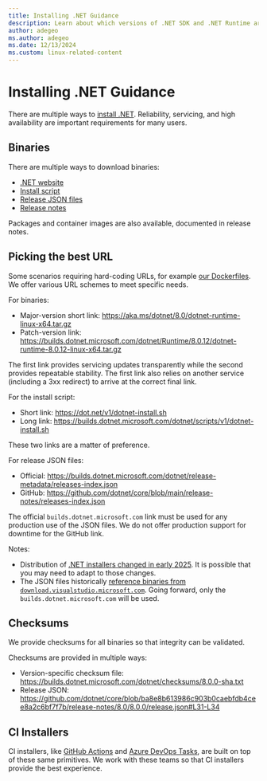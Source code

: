 ```yaml
---
title: Installing .NET Guidance
description: Learn about which versions of .NET SDK and .NET Runtime are supported, and how to install .NET on Alpine.
author: adegeo
ms.author: adegeo
ms.date: 12/13/2024
ms.custom: linux-related-content
---
```


# Installing .NET Guidance

There are multiple ways to [install .NET](.). Reliability, servicing, and high availability are important requirements for many users.

## Binaries

There are multiple ways to download binaries:

- [.NET website](https://dotnet.microsoft.com/download)
- [Install script](../tools/dotnet-install-script)
- [Release JSON files](https://builds.dotnet.microsoft.com/dotnet/release-metadata/releases-index.json)
- [Release notes](https://github.com/dotnet/core/blob/main/release-notes/README.md)

Packages and container images are also available, documented in release notes.

## Picking the best URL

Some scenarios requiring hard-coding URLs, for example [our Dockerfiles](https://github.com/dotnet/dotnet-docker/blob/85c275aed5bda401dc067ccc4a99a43bdd0d7531/src/runtime/8.0/jammy/amd64/Dockerfile#L8). We offer various URL schemes to meet specific needs.

For binaries:

- Major-version short link: https://aka.ms/dotnet/8.0/dotnet-runtime-linux-x64.tar.gz
- Patch-version link: https://builds.dotnet.microsoft.com/dotnet/Runtime/8.0.12/dotnet-runtime-8.0.12-linux-x64.tar.gz

The first link provides servicing updates transparently while the second provides repeatable stability. The first link also relies on another service (including a 3xx redirect) to arrive at the correct final link.

For the install script:

- Short link: https://dot.net/v1/dotnet-install.sh
- Long link: https://builds.dotnet.microsoft.com/dotnet/scripts/v1/dotnet-install.sh

These two links are a matter of preference.

For release JSON files:

- Official: https://builds.dotnet.microsoft.com/dotnet/release-metadata/releases-index.json
- GitHub: https://github.com/dotnet/core/blob/main/release-notes/releases-index.json

The official `builds.dotnet.microsoft.com` link must be used for any production use of the JSON files. We do not offer production support for downtime for the GitHub link.

Notes:

- Distribution of [.NET installers changed in early 2025](https://github.com/dotnet/core/issues/9671). It is possible that you may need to adapt to those changes.
- The JSON files historically [reference binaries from `download.visualstudio.microsoft.com`](https://github.com/dotnet/core/blob/ba8e8b613986c903b0caebfdb4cee8a2c6bf7f7b/release-notes/8.0/8.0.0/release.json#L31-L34). Going forward, only the `builds.dotnet.microsoft.com` will be used.

## Checksums

We provide checksums for all binaries so that integrity can be validated.

Checksums are provided in multiple ways:

- Version-specific checksum file: https://builds.dotnet.microsoft.com/dotnet/checksums/8.0.0-sha.txt
- Release JSON: https://github.com/dotnet/core/blob/ba8e8b613986c903b0caebfdb4cee8a2c6bf7f7b/release-notes/8.0/8.0.0/release.json#L31-L34

## CI Installers

CI installers, like [GitHub Actions](https://github.com/actions/setup-dotnet) and [Azure DevOps Tasks](https://learn.microsoft.com/azure/devops/pipelines/tasks/reference/use-dotnet-v2), are built on top of these same primitives. We work with these teams so that CI installers provide the best experience.
